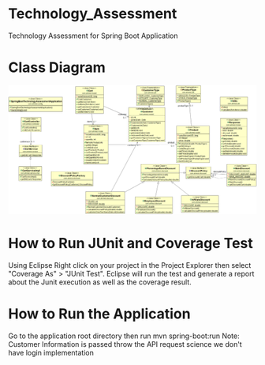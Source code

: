 # Technology_Assessment
Technology Assessment for Spring Boot Application


# Class Diagram
![alt text](https://github.com/AhmedEzz/Technology_Assessment/blob/master/TechnologyAssessment.png)

# How to Run JUnit and Coverage Test
Using Eclipse 
Right click on your project in the Project Explorer then select "Coverage As" > "JUnit Test". Eclipse will run the test and generate a report about the Junit execution as well as the coverage result. 

# How to Run the Application
Go to the application root directory then run mvn spring-boot:run 
Note: Customer Information is passed throw the API request science we don't have login implementation
